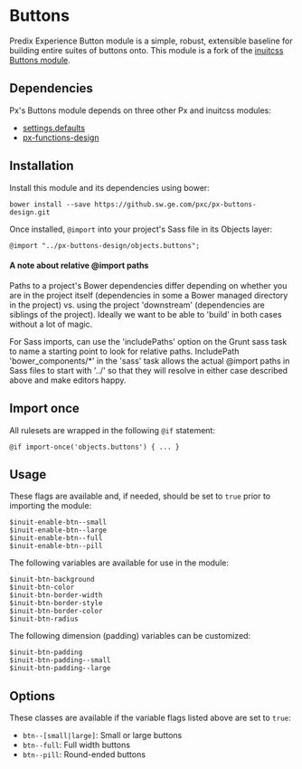 # Buttons

Predix Experience Button module is a simple, robust, extensible baseline for building entire suites of buttons onto. This module is a fork of the [inuitcss Buttons module](https://github.com/inuitcss/objects.buttons).

## Dependencies

Px's Buttons module depends on three other Px and inuitcss modules:

* [settings.defaults](https://github.com/inuitcss/settings.defaults)
* [px-functions-design](https://github.sw.ge.com/pxc/px-functions-design)

## Installation

Install this module and its dependencies using bower:

    bower install --save https://github.sw.ge.com/pxc/px-buttons-design.git

Once installed, `@import` into your project's Sass file in its Objects layer:

    @import "../px-buttons-design/objects.buttons";

#### A note about relative @import paths

Paths to a project's Bower dependencies differ depending on whether you are in the project itself (dependencies in some
a Bower managed directory in the project) vs. using the project 'downstream' (dependencies are siblings of the project).
Ideally we want to be able to 'build' in both cases without a lot of magic.

For Sass imports, can use the 'includePaths' option on the Grunt sass task to name a starting point to look for
relative paths. IncludePath 'bower_components/*' in the 'sass' task allows the actual @import paths in Sass files to start
with '../' so that they will resolve in either case described above and make editors happy.

## Import once

All rulesets are wrapped in the following `@if` statement:

    @if import-once('objects.buttons') { ... }

## Usage

These flags are available and, if needed, should be set to `true` prior to importing the module:

    $inuit-enable-btn--small
    $inuit-enable-btn--large
    $inuit-enable-btn--full
    $inuit-enable-btn--pill

The following variables are available for use in the module:

    $inuit-btn-background
    $inuit-btn-color
    $inuit-btn-border-width
    $inuit-btn-border-style
    $inuit-btn-border-color
    $inuit-btn-radius

The following dimension (padding) variables can be customized:

    $inuit-btn-padding
    $inuit-btn-padding--small
    $inuit-btn-padding--large

## Options

These classes are available if the variable flags listed above are set to `true`:

* `btn--[small|large]`: Small or large buttons
* `btn--full`: Full width buttons
* `btn--pill`: Round-ended buttons
